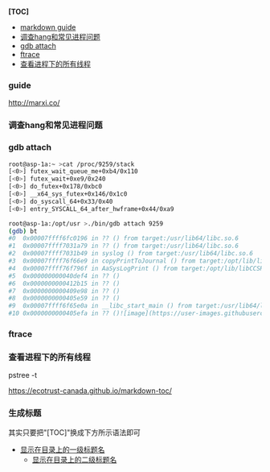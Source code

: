 **[TOC]**
- [markdown guide](#guide)
- [调查hang和常见进程问题](#调查hang和常见进程问题)
- [gdb attach](#gdb-attach)
- [ftrace](#ftrace)
- [查看进程下的所有线程](#查看进程下的所有线程)

### guide
http://marxi.co/

### 调查hang和常见进程问题

### gdb attach

```bash script
root@asp-1a:~ >cat /proc/9259/stack
[<0>] futex_wait_queue_me+0xb4/0x110
[<0>] futex_wait+0xe9/0x240
[<0>] do_futex+0x178/0xbc0
[<0>] __x64_sys_futex+0x146/0x1c0
[<0>] do_syscall_64+0x33/0x40
[<0>] entry_SYSCALL_64_after_hwframe+0x44/0xa9

root@asp-1a:/opt/usr >./bin/gdb attach 9259
(gdb) bt
#0  0x00007ffff6fc0196 in ?? () from target:/usr/lib64/libc.so.6
#1  0x00007ffff7031a79 in ?? () from target:/usr/lib64/libc.so.6
#2  0x00007ffff7031b49 in syslog () from target:/usr/lib64/libc.so.6
#3  0x00007ffff76f66e9 in copyPrintToJournal () from target:/opt/lib/libCCSRT.so
#4  0x00007ffff76f796f in AaSysLogPrint () from target:/opt/lib/libCCSRT.so
#5  0x000000000040def4 in ?? ()
#6  0x0000000000412b15 in ?? ()
#7  0x0000000000409e98 in ?? ()
#8  0x0000000000405e59 in ?? ()
#9  0x00007ffff6f65e0a in __libc_start_main () from target:/usr/lib64/libc.so.6
#10 0x0000000000405efa in ?? ()![image](https://user-images.githubusercontent.com/33516039/194984044-b5a1fce1-22b2-4895-977b-c44bc30d868b.png)

```
### ftrace

### 查看进程下的所有线程
pstree -t

https://ecotrust-canada.github.io/markdown-toc/



### 生成标题
其实只要把"[TOC]"换成下方所示语法即可

- [显示在目录上的一级标题名](#实际一级标题名)
  - [显示在目录上的二级标题名](#实际二级标题名)
